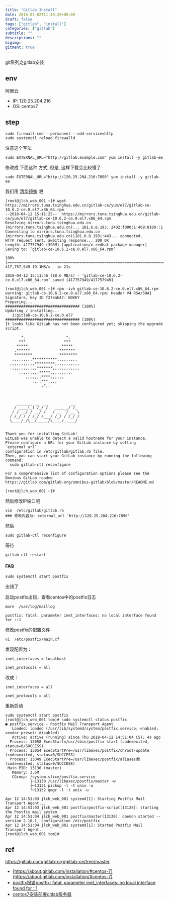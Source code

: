 ```yaml
---
title: "Gitlab Install"
date: 2018-03-02T11:40:25+08:00
draft: false
tags: ["gitlab", "install"]
categories: ["gitlab"]
subtitle: ""
descriptions: ""
bigimg:
gitment: true
---
```


git系列之gitlab安装

## env

阿里云 
- IP: 120.25.204.216
- OS: centos7


## step

```
sudo firewall-cmd --permanent --add-service=http
sudo systemctl reload firewalld
```
注意这个写法

```
sudo EXTERNAL_URL="http://gitlab.example.com" yum install -y gitlab-ee
```
修改成 下面这种 方式, 但是, 这样下载会比较慢了
```
sudo EXTERNAL_URL="http://120.25.204.216:7890" yum install -y gitlab-ee
```

我们用 [清华镜像](https://mirrors.tuna.tsinghua.edu.cn/gitlab-ce/yum/) 吧

```
[root@jlch_web_001 ~]# wget https://mirrors.tuna.tsinghua.edu.cn/gitlab-ce/yum/el7/gitlab-ce-10.6.2-ce.0.el7.x86_64.rpm
--2018-04-12 15:11:25--  https://mirrors.tuna.tsinghua.edu.cn/gitlab-ce/yum/el7/gitlab-ce-10.6.2-ce.0.el7.x86_64.rpm
Resolving mirrors.tuna.tsinghua.edu.cn (mirrors.tuna.tsinghua.edu.cn)... 101.6.8.193, 2402:f000:1:408:8100::1
Connecting to mirrors.tuna.tsinghua.edu.cn (mirrors.tuna.tsinghua.edu.cn)|101.6.8.193|:443... connected.
HTTP request sent, awaiting response... 200 OK
Length: 417757949 (398M) [application/x-redhat-package-manager]
Saving to: ‘gitlab-ce-10.6.2-ce.0.el7.x86_64.rpm’

100%[==================================================================================================================================================================>] 417,757,949 19.1MB/s   in 21s

2018-04-12 15:11:46 (18.6 MB/s) - ‘gitlab-ce-10.6.2-ce.0.el7.x86_64.rpm’ saved [417757949/417757949]

[root@jlch_web_001 ~]# rpm -ivh gitlab-ce-10.6.2-ce.0.el7.x86_64.rpm
warning: gitlab-ce-10.6.2-ce.0.el7.x86_64.rpm: Header V4 RSA/SHA1 Signature, key ID f27eab47: NOKEY
Preparing...                          ################################# [100%]
Updating / installing...
   1:gitlab-ce-10.6.2-ce.0.el7        ################################# [100%]
It looks like GitLab has not been configured yet; skipping the upgrade script.

       *.                  *.
      ***                 ***
     *****               *****
    .******             *******
    ********            ********
   ,,,,,,,,,***********,,,,,,,,,
  ,,,,,,,,,,,*********,,,,,,,,,,,
  .,,,,,,,,,,,*******,,,,,,,,,,,,
      ,,,,,,,,,*****,,,,,,,,,.
         ,,,,,,,****,,,,,,
            .,,,***,,,,
                ,*,.



     _______ __  __          __
    / ____(_) /_/ /   ____ _/ /_
   / / __/ / __/ /   / __ `/ __ \
  / /_/ / / /_/ /___/ /_/ / /_/ /
  \____/_/\__/_____/\__,_/_.___/


Thank you for installing GitLab!
GitLab was unable to detect a valid hostname for your instance.
Please configure a URL for your GitLab instance by setting `external_url`
configuration in /etc/gitlab/gitlab.rb file.
Then, you can start your GitLab instance by running the following command:
  sudo gitlab-ctl reconfigure

For a comprehensive list of configuration options please see the Omnibus GitLab readme
https://gitlab.com/gitlab-org/omnibus-gitlab/blob/master/README.md

[root@jlch_web_001 ~]#
```


然后修改IP端口吧

```
vim  /etc/gitlab/gitlab.rb
### 修改内容为: external_url 'http://120.25.204.216:7890'
```
然后 
```
sudo gitlab-ctl reconfigure
```
等待
```
gitlab-ctl restart
```
#### FAQ

```
sudo systemctl start postfix
```
出错了

启动postfix出错，查看centos中的postfix日志
```
more  /var/log/maillog

postfix: fatal: parameter inet_interfaces: no local interface found for ::1
```
修改postfix的配置文件

```
vi  /etc/postfix/main.cf
```


发现配置为：
```
inet_interfaces = localhost

inet_protocols = all
```
改成：
```
inet_interfaces = all

inet_protocols = all
```

重新启动
```
sudo systemctl start postfix
[root@jlch_web_001 tom]# sudo systemctl status postfix
● postfix.service - Postfix Mail Transport Agent
   Loaded: loaded (/usr/lib/systemd/system/postfix.service; enabled; vendor preset: disabled)
   Active: active (running) since Thu 2018-04-12 14:51:04 CST; 4s ago
  Process: 13058 ExecStart=/usr/sbin/postfix start (code=exited, status=0/SUCCESS)
  Process: 13054 ExecStartPre=/usr/libexec/postfix/chroot-update (code=exited, status=0/SUCCESS)
  Process: 13049 ExecStartPre=/usr/libexec/postfix/aliasesdb (code=exited, status=0/SUCCESS)
 Main PID: 13130 (master)
   Memory: 3.6M
   CGroup: /system.slice/postfix.service
           ├─13130 /usr/libexec/postfix/master -w
           ├─13131 pickup -l -t unix -u
           └─13132 qmgr -l -t unix -u

Apr 12 14:51:03 jlch_web_001 systemd[1]: Starting Postfix Mail Transport Agent...
Apr 12 14:51:03 jlch_web_001 postfix/postfix-script[13128]: starting the Postfix mail system
Apr 12 14:51:04 jlch_web_001 postfix/master[13130]: daemon started -- version 2.10.1, configuration /etc/postfix
Apr 12 14:51:04 jlch_web_001 systemd[1]: Started Postfix Mail Transport Agent.
[root@jlch_web_001 tom]#
```


## ref

https://gitlab.com/gitlab-org/gitlab-ce/tree/master
- [https://about.gitlab.com/installation/#centos-7](https://about.gitlab.com/installation/#centos-7)
- [postfix报错postfix: fatal: parameter inet_interfaces: no local interface found for ::1](https://blog.csdn.net/xiangshanqishi/article/details/23439397)
- [centos7安装部署gitlab服务器](https://www.cnblogs.com/wenwei-blog/p/5861450.html)